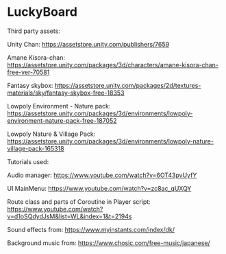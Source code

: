 # LuckyBoard
Third party assets:

Unity Chan:
https://assetstore.unity.com/publishers/7659

Amane Kisora-chan:
https://assetstore.unity.com/packages/3d/characters/amane-kisora-chan-free-ver-70581

Fantasy skybox:
https://assetstore.unity.com/packages/2d/textures-materials/sky/fantasy-skybox-free-18353

Lowpoly Environment - Nature pack:
https://assetstore.unity.com/packages/3d/environments/lowpoly-environment-nature-pack-free-187052

Lowpoly Nature & Village Pack:
https://assetstore.unity.com/packages/3d/environments/lowpoly-nature-village-pack-165318



Tutorials used:

Audio manager:
https://www.youtube.com/watch?v=6OT43pvUyfY

UI MainMenu:
https://www.youtube.com/watch?v=zc8ac_qUXQY

Route class and parts of Coroutine in Player script:
https://www.youtube.com/watch?v=d1oSQdydJsM&list=WL&index=1&t=2194s


Sound effects from:
https://www.myinstants.com/index/dk/

Background music from:
https://www.chosic.com/free-music/japanese/


